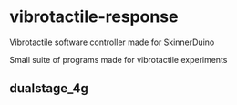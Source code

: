 # vibrotactile-response

Vibrotactile software controller made for SkinnerDuino


Small suite of programs made for vibrotactile experiments




## dualstage_4g

